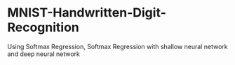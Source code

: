 # MNIST-Handwritten-Digit-Recognition
 Using Softmax Regression, Softmax Regression with shallow neural network and deep neural network
